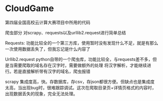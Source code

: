 # CloudGame
第四届全国高校云计算大赛项目中所用的代码

爬虫部分
对scrapy、requests以及urllib2.request进行简单总结

Requests:
功能比较全的一个第三方库，使用暂时没有发现什么不足，就是有那么一次使用数据丢失了，但我忘记是什么内容了

Urllib2.request
python自带的一个爬虫库，功能比较全，与requests差不多，但是当需要爬取的域名存在汉字时，需要做额外的处理
将汉字解析，才能继续进行。若是直接解析带有汉字的域名，爬虫报错

scrapy
集成度高，快。存数据库，存csv，存json都很方便。但缺点也是集成度太高，当出现bug时，很难跟踪调试。这次在爬取目录页+详情页格式的内容时，
出现数据丢失的现象，完全无法处理。
